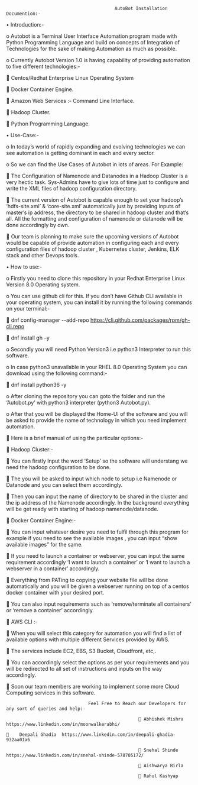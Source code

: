                                              AutoBot Installation Documention:-

•	Introduction:-

o	Autobot is a Terminal User Interface Automation program made with Python Programming Language and build on concepts of Integration of Technologies for the sake of making Automation as much as possible.

o	Currently Autobot  Version 1.0  is having capability of providing automation to five different technologies:-

	Centos/Redhat Enterprise Linux Operating System

	Docker Container Engine.

	Amazon Web Services :- Command Line Interface.

	Hadoop Cluster.

	Python Programming Language.

•	Use-Case:-

o	In today’s world of rapidly expanding and evolving technologies we can see automation is getting dominant in each and every sector.

o	So we can find the Use Cases of Autobot in lots of areas. For Example:

	The Configuration of Namenode and Datanodes in a Hadoop Cluster is a very hectic task. Sys-Admins have to give lots of time just to configure and write the XML files of hadoop configuration directory.

	The current version of Autobot is capable enough to set your hadoop’s ‘hdfs-site.xml’ & ‘core-site.xml’ automatically just by providing inputs of master’s ip address, the directory to be shared in hadoop cluster and that’s all. All the formatting and configuration of namenode or datanode will be done accordingly by own.

	Our team is planning to make sure the upcoming versions of Autobot would be capable of provide automation in configuring each and every configuration files of hadoop cluster , Kubernetes cluster, Jenkins, ELK stack and other Devops tools.

•	How to use:-

o	Firstly you need to clone this repository in your Redhat Enterprise Linux Version 8.0 Operating system.

o	You can use github cli for this. If you don’t have Github CLI available in your operating system, you can install it by running the following commands on your terminal:-

	dnf config-manager --add-repo https://cli.github.com/packages/rpm/gh-cli.repo

	dnf install gh –y

o	Secondly you will need Python Version3 i.e python3 Interpreter to run this software.

o	In case python3 unavailable in your RHEL 8.0 Operating System you can download using the following command:-

	dnf install python36 -y

o	After cloning the repository you can goto the folder and run the ‘Autobot.py’ with python3 interpreter (python3 Autobot.py).

o	After that you will be displayed the Home-UI of the software and you will be asked to provide the name of technology in which you need implement automation.


	Here is a brief manual of using the particular options:-

	Hadoop Cluster:-

	You can firstly Input the word ‘Setup’ so the software will understang we need the hadoop configuration to be done.

	The you will be asked to input which node to setup i.e Namenode or Datanode and you can select them accordingly.

	Then you can input the name of directory to be shared in the cluster and the ip address of the Namenode accordingly. In the background everything will be get ready 
with starting of hadoop namenode/datanode.

	Docker Container Engine:-

	You can input whatever desire you need to fulfil through this program for example if you need to see the available images , you can input “show available images” for the same.

	If you  need to launch a container or webserver, you can input the same requirement accordingly ‘I want to launch a container’ or ‘I want to launch a webserver in a container’ accordingly.

	Everything from PATing to copying your website file will be done automatically and you will be given a webserver running on top of a centos docker container with your desired port.

	You can also input requirements such as ‘remove/terminate all containers’ or ‘remove a container’ accordingly.


	AWS CLI :-

	When you will select this category for automation you will find a list of available options with multiple different Services provided by AWS.

	The services include EC2, EBS, S3 Bucket, Cloudfront, etc,.

	You can accordingly select the options as per your requirements and you will be redirected to all set of instructions and inputs on the way accordingly.

	Soon our team members are working to implement some more Cloud Computing services in this software.

                                   Feel Free to Reach our Developers for any sort of queries and help:-

                                                      	Abhishek Mishra https://www.linkedin.com/in/moonwalkerabhi/
                                                                                                                                                                                                                               	Deepali Ghadia  https://www.linkedin.com/in/deepali-ghadia-932aa01a6

                                                      	Snehal Shinde  https://www.linkedin.com/in/snehal-shinde-578705172/

                                                      	Aishwarya Birla 
    
                                                      	Rahul Kashyap

                                                                                                                                                         

